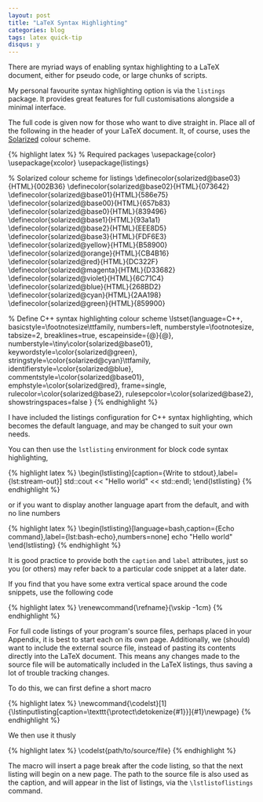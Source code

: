 ```yaml
---
layout: post
title: "LaTeX Syntax Highlighting"
categories: blog
tags: latex quick-tip
disqus: y
---
```


There are myriad ways of enabling syntax highlighting to a LaTeX document, either for pseudo code, or large chunks of scripts.

My personal favourite syntax highlighting option is via the `listings` package. It provides great features for full customisations alongside a minimal interface. 

The full code is given now for those who want to dive straight in. Place all of the following in the header of your LaTeX document. It, of course, uses the [Solarized](http://ethanschoonover.com/solarized) colour scheme.

{% highlight latex %}
% Required packages
\usepackage{color}
\usepackage{xcolor}
\usepackage{listings}

% Solarized colour scheme for listings
\definecolor{solarized@base03}{HTML}{002B36}
\definecolor{solarized@base02}{HTML}{073642}
\definecolor{solarized@base01}{HTML}{586e75}
\definecolor{solarized@base00}{HTML}{657b83}
\definecolor{solarized@base0}{HTML}{839496}
\definecolor{solarized@base1}{HTML}{93a1a1}
\definecolor{solarized@base2}{HTML}{EEE8D5}
\definecolor{solarized@base3}{HTML}{FDF6E3}
\definecolor{solarized@yellow}{HTML}{B58900}
\definecolor{solarized@orange}{HTML}{CB4B16}
\definecolor{solarized@red}{HTML}{DC322F}
\definecolor{solarized@magenta}{HTML}{D33682}
\definecolor{solarized@violet}{HTML}{6C71C4}
\definecolor{solarized@blue}{HTML}{268BD2}
\definecolor{solarized@cyan}{HTML}{2AA198}
\definecolor{solarized@green}{HTML}{859900}

% Define C++ syntax highlighting colour scheme
\lstset{language=C++,
        basicstyle=\footnotesize\ttfamily,
        numbers=left,
        numberstyle=\footnotesize,
        tabsize=2,
        breaklines=true,
        escapeinside={@}{@},
        numberstyle=\tiny\color{solarized@base01},
        keywordstyle=\color{solarized@green},
        stringstyle=\color{solarized@cyan}\ttfamily,
        identifierstyle=\color{solarized@blue},
        commentstyle=\color{solarized@base01},
        emphstyle=\color{solarized@red},
        frame=single,
        rulecolor=\color{solarized@base2},
        rulesepcolor=\color{solarized@base2},
        showstringspaces=false
}
{% endhighlight %}

I have included the listings configuration for C++ syntax highlighting, which becomes the default language, and may be changed to suit your own needs.

You can then use the `lstlisting` environment for block code syntax highlighting,

{% highlight latex %}
\begin{lstlisting}[caption={Write to stdout},label={lst:stream-out}]
std::cout << "Hello world" << std::endl;
\end{lstlisting}
{% endhighlight %}

or if you want to display another language apart from the default, and with no line numbers

{% highlight latex %}
\begin{lstlisting}[language=bash,caption={Echo command},label={lst:bash-echo},numbers=none]
echo "Hello world"
\end{lstlisting}
{% endhighlight %}

It is good practice to provide both the `caption` and `label` attributes, just so you (or others) may refer back to a particular code snippet at a later date.

If you find that you have some extra vertical space around the code snippets, use the following code

{% highlight latex %}
\renewcommand{\refname}{\vskip -1cm}
{% endhighlight %}

For full code listings of your program's source files, perhaps placed in your Appendix, it is best to start each on its own page. Additionally, we (should) want to include the external source file, instead of pasting its contents directly into the LaTeX document. This means any changes made to the source file will be automatically included in the LaTeX listings, thus saving a lot of trouble tracking changes.

To do this, we can first define a short macro

{% highlight latex %}
\newcommand{\codelst}[1]{\lstinputlisting[caption=\texttt{\protect\detokenize{#1}}]{#1}\newpage}
{% endhighlight %}

We then use it thusly

{% highlight latex %}
\codelst{path/to/source/file}
{% endhighlight %}

The macro will insert a page break after the code listing, so that the next listing will begin on a new page. The path to the source file is also used as the caption, and will appear in the list of listings, via the `\lstlistoflistings` command.